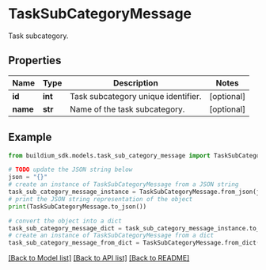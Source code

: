 # TaskSubCategoryMessage

Task subcategory.

## Properties

Name | Type | Description | Notes
------------ | ------------- | ------------- | -------------
**id** | **int** | Task subcategory unique identifier. | [optional] 
**name** | **str** | Name of the task subcategory. | [optional] 

## Example

```python
from buildium_sdk.models.task_sub_category_message import TaskSubCategoryMessage

# TODO update the JSON string below
json = "{}"
# create an instance of TaskSubCategoryMessage from a JSON string
task_sub_category_message_instance = TaskSubCategoryMessage.from_json(json)
# print the JSON string representation of the object
print(TaskSubCategoryMessage.to_json())

# convert the object into a dict
task_sub_category_message_dict = task_sub_category_message_instance.to_dict()
# create an instance of TaskSubCategoryMessage from a dict
task_sub_category_message_from_dict = TaskSubCategoryMessage.from_dict(task_sub_category_message_dict)
```
[[Back to Model list]](../README.md#documentation-for-models) [[Back to API list]](../README.md#documentation-for-api-endpoints) [[Back to README]](../README.md)


